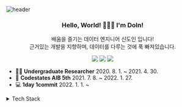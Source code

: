 ![header](https://capsule-render.vercel.app/api?type=waving&color=D4A7FB&height=300&section=header&text=DoInSin&fontSize=90&animation=fadeIn&fontAlignY=38&desc=Jr.%20Data%20Engineer&descAlignY=51&descAlign=70&fontColor=430098)

<div align=center>

### Hello, World! 🙋🏻‍♂️ I'm DoIn!

배움을 즐기는 데이터 엔지니어 신도인 입니다!<br>
근거있는 개발을 지향하며, 데이터를 다루는 것에 푹 빠져있습니다.

<a href="mailto:sindoin0509@gmail.com"><img src="https://img.shields.io/badge/Gmail-EA4335?style=flat-square&logo=Gmail&logoColor=white"/></a></a>
<a href="https://doin-sin.github.io/" rel="nofollow"><img src="https://img.shields.io/badge/Tech Blog-181717?style=flat-square&logo=GitHub&logoColor=white"/></a></a>
<a href="https://www.notion.so/Data-Engineer-DoIn-Sin-495ea758e5e9426abbaf1d25298703cd"><img src="https://img.shields.io/badge/Notion-0067a3?style=flat-square&logo=Notion&logoColor=white"/></a></a>
  
</div>

- 👨‍🎓 **Undergraduate Researcher** 2020. 8. 1. ~ 2021. 4. 30.
- 🤖 **Codestates AIB 5th** 2021. 7. 8. ~ 2022. 1. 27.
- 💻 **1day 1commit** 2022. 1. 1. ~

<details>
  
<summary>Tech Stack</summary>
  
<div align=center>

  ### Data Science

<img src="https://img.shields.io/badge/Python-3776AB?style=flat-square&logo=Python&logoColor=white"/></a>
<img src="https://img.shields.io/badge/NumPy-013243?style=flat-square&logo=NumPy&logoColor=white"/></a>
<img src="https://img.shields.io/badge/pandas-150458?style=flat-square&logo=pandas&logoColor=white"/></a>
<img src="https://img.shields.io/badge/scikit learn-F7931E?style=flat-square&logo=scikit learn&logoColor=white"/></a>

<img src="https://img.shields.io/badge/TensorFlow-FF6F00?style=flat-square&logo=TensorFlow&logoColor=white"/></a>
<img src="https://img.shields.io/badge/Keras-D00000?style=flat-square&logo=Keras&logoColor=white"/></a>
<img src="https://img.shields.io/badge/Tableau-E97627?style=flat-square&logo=Tableau&logoColor=white"/></a>

### Data Engineering

<img src="https://img.shields.io/badge/Apache Spark-E25A1C?style=flat-square&logo=Apache Spark&logoColor=white"/></a>
<img src="https://img.shields.io/badge/Apache Airflow-017CEE?style=flat-square&logo=Apache Airflow&logoColor=white"/></a>
<img src="https://img.shields.io/badge/Amazon AWS-232F3E?style=flat-square&logo=Amazon AWS&logoColor=white"/></a>

<img src="https://img.shields.io/badge/Amazon S3-569A31?style=flat-square&logo=Amazon S3&logoColor=white"/></a>
<img src="https://img.shields.io/badge/MySQL-4479A1?style=flat-square&logo=MySQL&logoColor=white"/></a>
<img src="https://img.shields.io/badge/PostgreSQL-4169E1?style=flat-square&logo=PostgreSQL&logoColor=white"/></a>
<img src="https://img.shields.io/badge/MongoDB-47A248?style=flat-square&logo=MongoDB&logoColor=white"/></a>
<img src="https://img.shields.io/badge/Docker-2496ED?style=flat-square&logo=Docker&logoColor=white"/></a>
<img src="https://img.shields.io/badge/Selenium-43B02A?style=flat-square&logo=Selenium&logoColor=white"/></a>

### Backend

<img src="https://img.shields.io/badge/Flask-000000?style=flat-square&logo=Flask&logoColor=white"/></a>
<img src="https://img.shields.io/badge/Django-044c00?style=flat-square&logo=Django&logoColor=white"/></a>
<img src="https://img.shields.io/badge/Heroku-430098?style=flat-square&logo=Heroku&logoColor=white"/></a>

</div>
  
</details>

</div>
